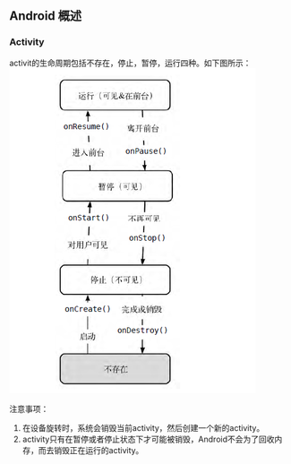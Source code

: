 ## Android 概述

### Activity

activit的生命周期包括不存在，停止，暂停，运行四种。如下图所示：
![生命周期](./img/activity_lifecycle.png)

注意事项：
1. 在设备旋转时，系统会销毁当前activity，然后创建一个新的activity。
2. activity只有在暂停或者停止状态下才可能被销毁，Android不会为了回收内存，而去销毁正在运行的activity。